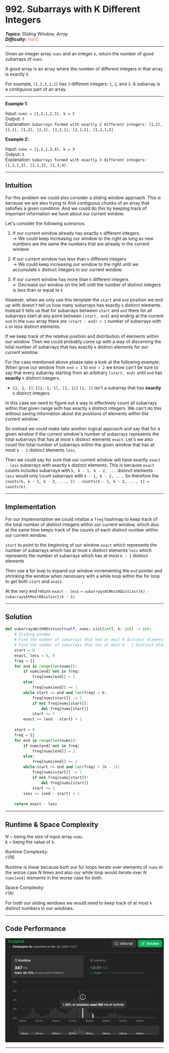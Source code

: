 # 992. Subarrays with K Different Integers
***Topics***: *Sliding Window, Array*  
***Difficulty***: <span style="color: #f8615c;">Hard</span>
<!-- green: #46c6c2, yellow: #fac31d, red: #f8615c-->
---
Given an integer array `nums` and an integer `k`, return the number of good subarrays of `nums`.

A good array is an array where the number of different integers in that array is exactly `k`.

For example, `[1,2,3,1,2]` has `3` different integers: `1`, `2`, and `3`.
A subarray is a contiguous part of an array.

---
**Example 1:**  

Input: `nums = [1,2,1,2,3], k = 2`  
Output: `7`  
Explanation: `Subarrays formed with exactly 2 different integers: [1,2], [2,1], [1,2], [2,3], [1,2,1], [2,1,2], [1,2,1,2]`  

**Example 2:**  

Input: `nums = [1,2,1,3,4], k = 3`  
Output: `3`  
Explanation: `Subarrays formed with exactly 3 different integers: [1,2,1,3], [2,1,3], [1,3,4].`  

---
## Intuition
For this problem we could also consider a sliding window approach. This is because we are also trying to find contiguous chunks of an array that satisfies a given condition. And we could do this by keeping track of important information we have about our current window.

Let's consider the following scenarios:

1. If our current window already has exactly `k` different integers.  
$\rightarrow$ We could keep increasing our window to the right as long as new numbers are the same the numbers that are already in the current window

2. If our current window has less than `k` different integers  
$\rightarrow$ We could keep increasing our window to the right until we accumulate `k` distinct integers in our current window.

3. If our current window has more than `k` different integers  
$\leftarrow$ Decrease our window on the left until the number of distinct integers is less than or equal to `k`

However, when we only use this template the `start` and `end` position we end up with doesn't tell us how many subarrays has exactly
`k` distinct elements. Instead it tells us that for subarrays between `start` and `end` there for all subarrays start at any point between
`[start, end]` and ending at the current `end` in the `nums` array there are `(start - end) + 1` number of subarrays with
`k` or less distinct elements.

If we keep track of the relative position and distribution of elements within our window. Then we could probably come up with a way
of discerning the total number of subarrays that has exactly `k` distinct elements for our current window.

For the case mentioned above please take a look at the following example:  
When grow our window from `end = 1` to `end = 2` we know can't be sure to say that every subarray 
starting from an arbitrary `[start, end)` until `end` has **exactly** `k` distinct integers.
- `[2, 1, 1]`:  `{[2, 1, 1], [1, 1]}` `[1, 1]` isn't a subarray that has **exactly** `k` distinct integers.
  
In this case we need to figure out a way to effectively count all subarrays within that given range with has exactly `k` distinct integers.
We can't do this without saving information about the positions of elements within the current window.

So instead we could make take another logical approach and say that for a given window if the current window's number of 
subarrays represents the total subarrays that has at most `k` distinct elements `exact`. Let's we also count the total number of
subarrays within the given window that has at most `k - 1` distinct elements `less`.

Then we could say for sure that our current window will have exactly `exact - less` subarrays with exactly `k` distinct elements.
This is because `exact` counts includes subarrays with `k, k - 1, k - 2, ...` distinct elements. `less` would only count
subarrays with `k - 1, k - 2, ...`. So therefore the `counts(k, k - 1, k - 2, ..., 1) - counts(k - 1, k - 2, ..., 1) = counts(k)`.


---
## Implementation
For our implementation we could intalize a `freq` hashmap to keep track of the total number of distinct integers
within our current window, which also at the same time keeps track of the counts of each distinct number within our current
window.

`start` to point to the beginning of our window
`exact` which represents the number of subarrays which has at most `k` distinct elements
`less` which represents the number of subarrays which has at most `k - 1` distinct elements

Then use a for loop to expand our window incrementing the `end` pointer and shrinking the window when necessary
with a while loop within the for loop to get both `start` and `exact`.

At the very end return `exact - less` ~ `subarraysAtMostKDistinct(k) - subarraysAtMostKDistinct(k - 1)`

---
## Solution
```python
def subarraysWithKDistinct(self, nums: List[int], k: int) -> int:
    # Sliding window
    # Find the number of subarrays that has at most k distinct elements
    # Find the number of subarrays that has at most k - 1 distinct elements
    start = 0
    exact, less = 0, 0
    freq = {}
    for end in range(len(nums)):
        if nums[end] not in freq:
            freq[nums[end]] = 1
        else:
            freq[nums[end]] += 1
        while start <= end and len(freq) > k:
            freq[nums[start]] -= 1
            if not freq[nums[start]]:
                del freq[nums[start]]
            start += 1
        exact += (end - start) + 1
        
    start = 0
    freq = {}
    for end in range(len(nums)):
        if nums[end] not in freq:
            freq[nums[end]] = 1
        else:
            freq[nums[end]] += 1
        while start <= end and len(freq) > (k - 1):
            freq[nums[start]] -= 1
            if not freq[nums[start]]:
                del freq[nums[start]]
            start += 1
        less += (end - start) + 1

    return exact - less
```
---
## Runtime & Space Complexity
$N$ ~ being the size of input array `nums`.  
$k$ ~ being the value of `k`.  

Runtime Complexity:  
$\mathcal{O}(N)$

Runtime is linear because both our for loops iterate over elements of `nums` in the worse case $N$ times
and also our while loop would iterate over $N$ `nums[end]` elements in the worse case for both.

Space Complexity:  
$\mathcal{O}(k)$

For both our sliding windows we would need to keep track of at most `k` distinct numbers in our windows.

---
## Code Performance
![992 code performance](../y_resources/code-performances/lc-992.png)

---